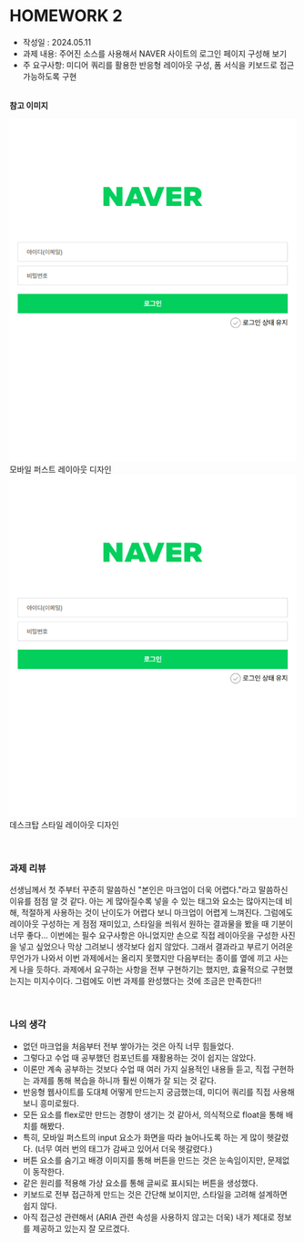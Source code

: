 # HOMEWORK 2

- 작성일 : 2024.05.11
- 과제 내용: 주어진 소스를 사용해서 NAVER 사이트의 로그인 페이지 구성해 보기
- 주 요구사항: 미디어 쿼리를 활용한 반응형 레이아웃 구성, 폼 서식을 키보드로 접근 가능하도록 구현

&nbsp;  
**참고 이미지**

![Homework 2 Reference image 1](../readme_img/homework2_ref_img_01.PNG "Homework 2 Reference image 1")  
모바일 퍼스트 레이아웃 디자인  
![Homework 2 Reference image 2](../readme_img/homework2_ref_img_01.PNG "Homework 2 Reference image 2")  
데스크탑 스타일 레이아웃 디자인

&nbsp;
### 과제 리뷰
선생님께서 첫 주부터 꾸준히 말씀하신 "본인은 마크업이 더욱 어렵다."라고 말씀하신 이유를 점점 알 것 같다.
아는 게 많아질수록 넣을 수 있는 태그와 요소는 많아지는데 비해, 적절하게 사용하는 것이 난이도가 어렵다 보니 마크업이 어렵게 느껴진다.
그럼에도 레이아웃 구성하는 게 점점 재미있고, 스타일을 씌워서 원하는 결과물을 봤을 때 기분이 너무 좋다...
이번에는 필수 요구사항은 아니었지만 손으로 직접 레이아웃을 구성한 사진을 넣고 싶었으나 막상 그려보니 생각보다 쉽지 않았다.
그래서 결과라고 부르기 어려운 무언가가 나와서 이번 과제에서는 올리지 못했지만 다음부터는 종이를 옆에 끼고 사는 게 나을 듯하다.
과제에서 요구하는 사항을 전부 구현하기는 했지만, 효율적으로 구현했는지는 미지수이다.
그럼에도 이번 과제를 완성했다는 것에 조금은 만족한다!!

&nbsp;
### 나의 생각
- 없던 마크업을 처음부터 전부 쌓아가는 것은 아직 너무 힘들었다.
- 그렇다고 수업 때 공부했던 컴포넌트를 재활용하는 것이 쉽지는 않았다.
- 이론만 계속 공부하는 것보다 수업 때 여러 가지 실용적인 내용들 듣고, 직접 구현하는 과제를 통해 복습을 하니까 훨씬 이해가 잘 되는 것 같다.
- 반응형 웹사이트를 도대체 어떻게 만드는지 궁금했는데, 미디어 쿼리를 직접 사용해 보니 흥미로웠다.
- 모든 요소를 flex로만 만드는 경향이 생기는 것 같아서, 의식적으로 float을 통해 배치를 해봤다.
- 특히, 모바일 퍼스트의 input 요소가 화면을 따라 늘어나도록 하는 게 많이 헷갈렸다. (너무 여러 번의 태그가 감싸고 있어서 더욱 헷갈렸다.)
- 버튼 요소를 숨기고 배경 이미지를 통해 버튼을 만드는 것은 눈속임이지만, 문제없이 동작한다.
- 같은 원리를 적용해 가상 요소를 통해 글씨로 표시되는 버튼을 생성했다.
- 키보드로 전부 접근하게 만드는 것은 간단해 보이지만, 스타일을 고려해 설계하면 쉽지 않다.
- 아직 접근성 관련해서 (ARIA 관련 속성을 사용하지 않고는 더욱) 내가 제대로 정보를 제공하고 있는지 잘 모르겠다.